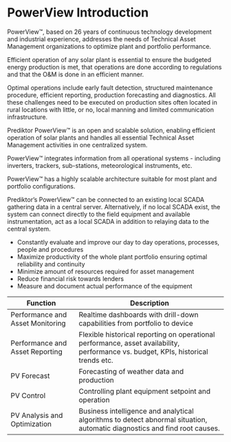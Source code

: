 # PowerView Introduction

PowerView™, based on 26 years of continuous technology development and industrial experience, addresses the needs of Technical Asset Management organizations to optimize plant and portfolio performance.

Efficient operation of any solar plant is essential to ensure the budgeted energy production is met, that operations are done according to regulations and that the O&M is done in an efficient manner.

Optimal operations include early fault detection, structured maintenance procedure, efficient reporting, production forecasting and diagnostics. All these challenges need to be executed on production sites often located in rural locations with little, or no, local manning and limited communication infrastructure.

Prediktor PowerView™ is an open and scalable solution, enabling efficient operation of solar plants and handles all essential Technical Asset Management activities in one centralized system.

PowerView™ integrates information from all operational systems - including inverters, trackers, sub-stations, meteorological instruments, etc.

PowerView™ has a highly scalable architecture suitable for most plant and portfolio configurations.

Prediktor’s PowerView™ can be connected to an existing local SCADA gathering data in a central server. Alternatively, if no local SCADA exist, the system can connect directly to the field equipment and available instrumentation, act as a local SCADA in addition to relaying data to the central system.

- Constantly evaluate and improve our day to day operations, processes, people and procedures
- Maximize productivity of the whole plant portfolio ensuring optimal reliability and continuity
- Minimize amount of resources required for asset management
- Reduce financial risk towards lenders
- Measure and document actual performance of the equipment



| Function | Description |
|---------|---------|
| Performance and Asset Monitoring | Realtime dashboards with drill-down capabilities from portfolio to device |
| Performance and Asset Reporting | Flexible historical reporting on operational performance, asset availability, performance vs. budget, KPIs, historical trends etc. |
| PV Forecast | Forecasting of weather data and production |
| PV Control | Controlling plant equipment setpoint and operation |
| PV Analysis and Optimization | Business intelligence and analytical algorithms to detect abnormal situation, automatic diagnostics and find root causes. |


